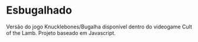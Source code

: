# Esbugalhado
Versão do jogo Knucklebones/Bugalha disponível dentro do videogame Cult of the Lamb. Projeto baseado em Javascript.
